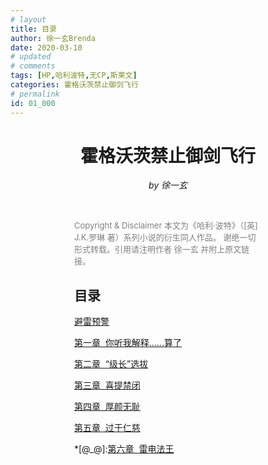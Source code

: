 ```yaml
---
# layout
title: 目录
author: 徐一玄Brenda
date: 2020-03-10
# updated
# comments
tags: [HP,哈利波特,无CP,斯莱文]
categories: 霍格沃茨禁止御剑飞行
# permalink
id: 01_000
---
```

<center>

# 霍格沃茨禁止御剑飞行

*by 徐一玄*

</center>

<br>

<div style="margin:0 auto;width:300px;">
<font color=gray size=2>

Copyright & Disclaimer
本文为《哈利·波特》（[英] J.K.罗琳 著）系列小说的衍生同人作品。
谢绝一切形式转载。引用请注明作者 徐一玄 并附上原文链接。
</font>

## 目录

[避雷预警](../00_000_避雷预警)

[第一章&nbsp;&nbsp;你听我解释……算了](01_001_第一章_你听我解释……算了.html)

[第二章&nbsp;&nbsp;“级长”选拔](01_002_第二章_“级长”选拔.html)

[第三章&nbsp;&nbsp;喜提禁闭](01_003_第三章_喜提禁闭.html)

[第四章&nbsp;&nbsp;厚颜无耻](01_004_第四章_厚颜无耻.html)

[第五章&nbsp;&nbsp;过于仁慈](01_005_第五章_过于仁慈.html)

*[@_@]:[第六章&nbsp;&nbsp;雷电法王](01_006_第六章_雷电法王.html)
</div>
